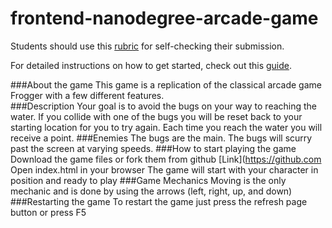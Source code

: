 frontend-nanodegree-arcade-game
===============================

Students should use this [rubric](https://www.udacity.com/course/viewer/#!/c-nd001/l-2696458597/m-2687128535) for self-checking their submission.

For detailed instructions on how to get started, check out this [guide](https://docs.google.com/document/d/1v01aScPjSWCCWQLIpFqvg3-vXLH2e8_SZQKC8jNO0Dc/pub?embedded=true).

###About the game
This game is a replication of the classical arcade game Frogger with a few different features.  
###Description
Your goal is to avoid the bugs on your way to reaching the water.  If you collide with one of the bugs you will be reset back to your starting location for you to try again.
Each time you reach the water you will receive a point.
###Enemies
The bugs are the main.  The bugs will scurry past the screen at varying speeds.
###How to start playing the game
Download the game files or fork them from github [Link](https://github.com
Open index.html in your browser
The game will start with your character in position and ready to play
###Game Mechanics 
Moving is the only mechanic and is done by using the arrows (left, right, up, and down)
###Restarting the game
To restart the game just press the refresh page button or press F5
